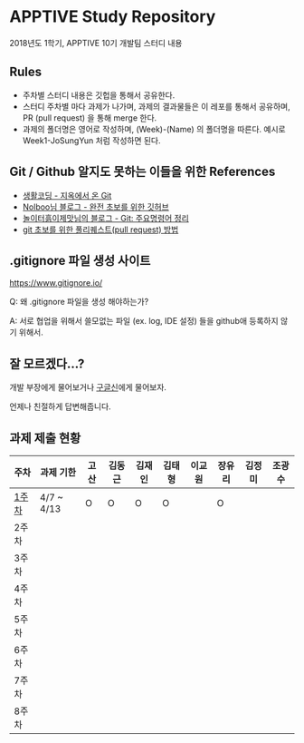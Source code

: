 # APPTIVE Study Repository
2018년도 1학기, APPTIVE 10기 개발팀 스터디 내용

## Rules
* 주차별 스터디 내용은 깃헙을 통해서 공유한다.
* 스터디 주차별 마다 과제가 나가며, 과제의 결과물들은 이 레포를 통해서 공유하며, PR (pull request) 을 통해 merge 한다.
* 과제의 폴더명은 영어로 작성하며, (Week)-(Name) 의 폴더명을 따른다. 예시로 Week1-JoSungYun 처럼 작성하면 된다.

## Git / Github 알지도 못하는 이들을 위한 References
* [생활코딩 - 지옥에서 온 Git][reference-opentutorials-hellgit]
* [Nolboo님 블로그 - 완전 초보를 위한 깃허브][reference-newbie-github]
* [놀이터흙이제맛님의 블로그 - Git: 주요명령어 정리][reference-git-command-reference]
* [git 초보를 위한 풀리퀘스트(pull request) 방법][reference-PR-newbie]

## .gitignore 파일 생성 사이트
https://www.gitignore.io/

Q: 왜 .gitignore 파일을 생성 해야하는가?

A: 서로 협업을 위해서 쓸모없는 파일 (ex. log, IDE 설정) 들을 github애 등록하지 않기 위해서.

## 잘 모르겠다...?
개발 부장에게 물어보거나 [구글신][google]에게 물어보자. 

언제나 친절하게 답변해줍니다.

## 과제 제출 현황

주차                      |  과제 기한   | 고산  | 김동근 | 김재인 | 김태형 | 이교원 | 장유리 | 김정미 | 조광수 |
------------------------ | ---------- | ---- | ---- | ---- | ---- | ---- | ---- | ---- | ---- |
[1주차][week1-assginment] | 4/7 ~ 4/13 |  O  |   O  |   O  |   O  |      |   O  |      |      |
2주차                     |            |     |      |      |      |      |      |      |      |
3주차                     |            |     |      |      |      |      |      |      |      |
4주차                     |            |     |      |      |      |      |      |      |      |
5주차                     |            |     |      |      |      |      |      |      |      |
6주차                     |            |     |      |      |      |      |      |      |      |
7주차                     |            |     |      |      |      |      |      |      |      |
8주차                     |            |     |      |      |      |      |      |      |      |

[reference-opentutorials-hellgit]: https://opentutorials.org/course/2708
[reference-newbie-github]: https://nolboo.kim/blog/2013/10/06/github-for-beginner/
[reference-git-command-reference]: http://noritersand.tistory.com/86
[reference-PR-newbie]: https://wayhome25.github.io/git/2017/07/08/git-first-pull-request-story/
[google]: https://www.google.co.kr/
[week1-assginment]: https://github.com/extJo/ApptiveStudy/tree/master/week1/assignment